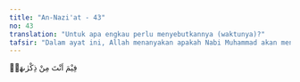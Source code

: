 ```yaml
---
title: "An-Nazi'at - 43"
no: 43
translation: "Untuk apa engkau perlu menyebutkannya (waktunya)?"
tafsir: "Dalam ayat ini, Allah menanyakan apakah Nabi Muhammad akan menyebutkan waktu Kiamat itu? Padahal tugasnya hanya sekadar memberi peringatan sehingga tidak ada kewenangan untuk menyebutkan tentang kedatangan hari kebangkitan. Waktu datangnya hari Kiamat tetap merupakan rahasia Allah. Nabi sendiri tidak mengetahui tentang waktu kedatangannya, sebagaimana difirmankan Allah dalam Al-Qur'an:\n\nKewajibanmu tidak lain hanyalah menyampaikan (risalah). (asy-Syura/42: 48)\n\nDalam sebuah hadis yang diriwayatkan oleh 'Umar bin al-Khaththab, ketika Nabi ditanya tentang kapan datangnya hari Kiamat, beliau menjawab:\n\nOrang yang ditanya tidaklah lebih mengetahui daripada orang yang bertanya. (Riwayat Muslim dari 'Umar bin al-Khaththab)\n\nAllah tetap merahasiakan waktu datangnya hari Kiamat mempunyai hikmah yang besar, yaitu supaya manusia selalu mempersiapkan diri setiap saat dengan banyak-banyak berbuat kebaikan dan selalu menghindari perbuatan jahat."
---
```


فِيْمَ اَنْتَ مِنْ ذِكْرٰىهَاۗ

